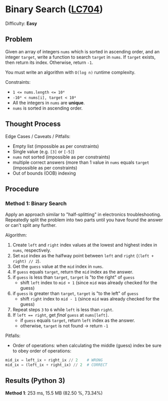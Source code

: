 # Binary Search ([LC704](https://leetcode.com/problems/binary-search/))
Difficulty: **Easy**

## Problem

Given an array of integers `nums` which is sorted in ascending order, and an integer `target`, write a function to search `target` in `nums`. If `target` exists, then return its index. Otherwise, return `-1`.

You must write an algorithm with `O(log n)` runtime complexity.

Constraints:
- `1 <= nums.length <= 10⁴`
- `-10⁴ < nums[i], target < 10⁴`
- All the integers in `nums` are **unique**.
- `nums` is sorted in ascending order.

## Thought Process

Edge Cases / Caveats / Pitfalls:
- Empty list (impossible as per constraints)
- Single value (e.g. `[3]` or `[-5]`)
- `nums` not sorted (impossible as per constraints)
- multiple correct answers (more than 1 value in `nums` equals `target` (impossible as per constraints)
- Out of bounds (OOB) indexing

## Procedure

### Method 1: Binary Search

Apply an approach similar to "half-splitting" in electronics troubleshooting.  Repeatedly split the problem into two parts until you have found the answer or can't split any further.

Algorithm:
1. Create `left` and `right` index values at the lowest and highest index in `nums`, respectively.
2. Set `mid` index as the halfway point between `left` and `right` (`(left + right) // 2`).
3. Get the `guess` value at the `mid` index in `nums`.
4. If `guess` equals `target`, return the `mid` index as the answer.
5. if `guess` is less than `target`, `target` is "to the right" of `guess`
    - shift `left` index to `mid + 1` (since `mid` was already checked for the guess)
6. if `guess` is greater than `target`, `target` is "to the left" of `guess`
    - shift `right` index to `mid - 1` (since `mid` was already checked for the guess)
7. Repeat steps `3` to `6` while `left` is less than `right`.
8. If `left == right`, get *final* `guess` at `nums[left]`.
    - if `guess` equals `target`, return `left` index as the answer.
    - otherwise, `target` is not found -> return `-1`

Pitfalls:
- Order of operations: when calculating the middle (guess) index be sure to obey order of operations:
```python
mid_ix = left_ix + right_ix // 2    # WRONG
mid_ix = (left_ix + right_ix) // 2  # CORRECT
```

## Results (Python 3)

**Method 1**: 253 ms, 15.5 MB (82.50 %, 73.34%)
